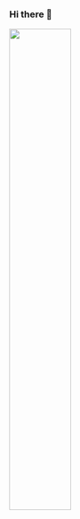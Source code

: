 ### Hi there 👋
<img align="left" width="47%" src="https://github-readme-stats.vercel.app/api?username=pooryakhorsandy&show_icons=true&theme=radical" />
<img align="left" width=" src="https://github-readme-stats.vercel.app/api/top-langs/?username=pooryakhorsnady&layout=compact" />

